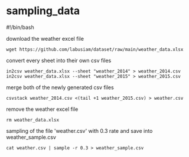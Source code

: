 # sampling_data

#!/bin/bash

download the weather excel file

`wget https://github.com/labusiam/dataset/raw/main/weather_data.xlsx` 

convert every sheet into their own csv files

`in2csv weather_data.xlsx --sheet "weather_2014" > weather_2014.csv`
`in2csv weather_data.xlsx --sheet "weather_2015" > weather_2015.csv`

merge both of the newly generated csv files

`csvstack weather_2014.csv <(tail +1 weather_2015.csv) > weather.csv`

remove the weather excel file

`rm weather_data.xlsx`

sampling of the file 'weather.csv' with 0.3 rate and save into weather_sample.csv

`cat weather.csv | sample -r 0.3 > weather_sample.csv`


